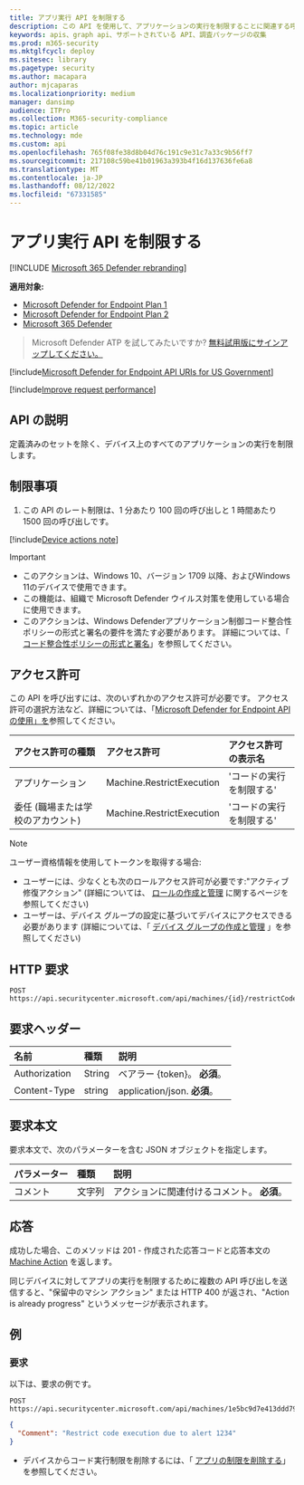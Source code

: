 ```yaml
---
title: アプリ実行 API を制限する
description: この API を使用して、アプリケーションの実行を制限することに関連する呼び出しを作成します。
keywords: apis、graph api、サポートされている API、調査パッケージの収集
ms.prod: m365-security
ms.mktglfcycl: deploy
ms.sitesec: library
ms.pagetype: security
ms.author: macapara
author: mjcaparas
ms.localizationpriority: medium
manager: dansimp
audience: ITPro
ms.collection: M365-security-compliance
ms.topic: article
ms.technology: mde
ms.custom: api
ms.openlocfilehash: 765f08fe38d8b04d76c191c9e31c7a33c9b56ff7
ms.sourcegitcommit: 217108c59be41b01963a393b4f16d137636fe6a8
ms.translationtype: MT
ms.contentlocale: ja-JP
ms.lasthandoff: 08/12/2022
ms.locfileid: "67331585"
---
```

# <a name="restrict-app-execution-api"></a>アプリ実行 API を制限する

[!INCLUDE [Microsoft 365 Defender rebranding](../../includes/microsoft-defender.md)]

**適用対象:**
- [Microsoft Defender for Endpoint Plan 1](https://go.microsoft.com/fwlink/p/?linkid=2154037)
- [Microsoft Defender for Endpoint Plan 2](https://go.microsoft.com/fwlink/p/?linkid=2154037)
- [Microsoft 365 Defender](https://go.microsoft.com/fwlink/?linkid=2118804)


> Microsoft Defender ATP を試してみたいですか? [無料試用版にサインアップしてください。](https://signup.microsoft.com/create-account/signup?products=7f379fee-c4f9-4278-b0a1-e4c8c2fcdf7e&ru=https://aka.ms/MDEp2OpenTrial?ocid=docs-wdatp-exposedapis-abovefoldlink)

[!include[Microsoft Defender for Endpoint API URIs for US Government](../../includes/microsoft-defender-api-usgov.md)]

[!include[Improve request performance](../../includes/improve-request-performance.md)]

## <a name="api-description"></a>API の説明

定義済みのセットを除く、デバイス上のすべてのアプリケーションの実行を制限します。

## <a name="limitations"></a>制限事項

1. この API のレート制限は、1 分あたり 100 回の呼び出しと 1 時間あたり 1500 回の呼び出しです。

[!include[Device actions note](../../includes/machineactionsnote.md)]


> [!IMPORTANT]
>
> - このアクションは、Windows 10、バージョン 1709 以降、およびWindows 11のデバイスで使用できます。
> - この機能は、組織で Microsoft Defender ウイルス対策を使用している場合に使用できます。
> - このアクションは、Windows Defenderアプリケーション制御コード整合性ポリシーの形式と署名の要件を満たす必要があります。 詳細については、「 [コード整合性ポリシーの形式と署名](/windows/device-security/device-guard/requirements-and-deployment-planning-guidelines-for-device-guard#code-integrity-policy-formats-and-signing)」を参照してください。

## <a name="permissions"></a>アクセス許可

この API を呼び出すには、次のいずれかのアクセス許可が必要です。 アクセス許可の選択方法など、詳細については、「[Microsoft Defender for Endpoint API の使用」を](apis-intro.md)参照してください。

アクセス許可の種類|アクセス許可|アクセス許可の表示名
:---|:---|:---
アプリケーション|Machine.RestrictExecution|'コードの実行を制限する'
委任 (職場または学校のアカウント)|Machine.RestrictExecution|'コードの実行を制限する'

> [!NOTE]
> ユーザー資格情報を使用してトークンを取得する場合:
>
> - ユーザーには、少なくとも次のロールアクセス許可が必要です:"アクティブ修復アクション" (詳細については、 [ロールの作成と管理](user-roles.md) に関するページを参照してください)
> - ユーザーは、デバイス グループの設定に基づいてデバイスにアクセスできる必要があります (詳細については、「 [デバイス グループの作成と管理](machine-groups.md) 」を参照してください)

## <a name="http-request"></a>HTTP 要求

```http
POST https://api.securitycenter.microsoft.com/api/machines/{id}/restrictCodeExecution
```

## <a name="request-headers"></a>要求ヘッダー

名前|種類|説明
:---|:---|:---
Authorization|String|ベアラー {token}。 **必須**。
Content-Type|string|application/json. **必須**。

## <a name="request-body"></a>要求本文

要求本文で、次のパラメーターを含む JSON オブジェクトを指定します。

パラメーター|種類|説明
:---|:---|:---
コメント|文字列|アクションに関連付けるコメント。 **必須**。

## <a name="response"></a>応答

成功した場合、このメソッドは 201 - 作成された応答コードと応答本文の [Machine Action](machineaction.md) を返します。

同じデバイスに対してアプリの実行を制限するために複数の API 呼び出しを送信すると、"保留中のマシン アクション" または HTTP 400 が返され、"Action is already progress" というメッセージが表示されます。

## <a name="example"></a>例

### <a name="request"></a>要求

以下は、要求の例です。

```http
POST https://api.securitycenter.microsoft.com/api/machines/1e5bc9d7e413ddd7902c2932e418702b84d0cc07/restrictCodeExecution 
```

```json
{
  "Comment": "Restrict code execution due to alert 1234"
}
```

- デバイスからコード実行制限を削除するには、「 [アプリの制限を削除する](unrestrict-code-execution.md)」を参照してください。
